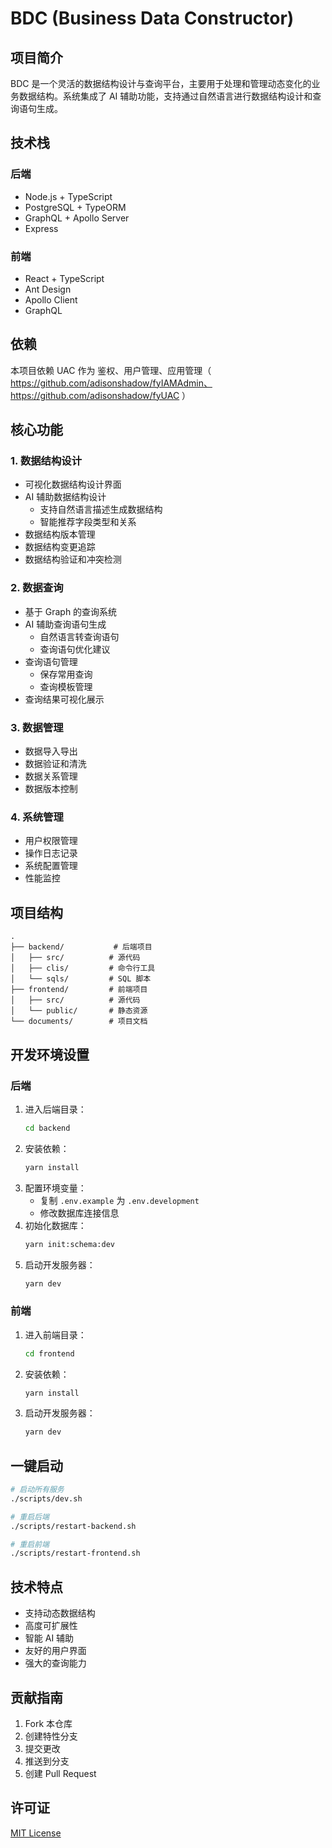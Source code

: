 # BDC (Business Data Constructor)

## 项目简介
BDC 是一个灵活的数据结构设计与查询平台，主要用于处理和管理动态变化的业务数据结构。系统集成了 AI 辅助功能，支持通过自然语言进行数据结构设计和查询语句生成。

## 技术栈
### 后端
- Node.js + TypeScript
- PostgreSQL + TypeORM
- GraphQL + Apollo Server
- Express

### 前端
- React + TypeScript
- Ant Design
- Apollo Client
- GraphQL

## 依赖
本项目依赖 UAC 作为 鉴权、用户管理、应用管理（ https://github.com/adisonshadow/fyIAMAdmin、 https://github.com/adisonshadow/fyUAC ）

## 核心功能
### 1. 数据结构设计
- 可视化数据结构设计界面
- AI 辅助数据结构设计
  - 支持自然语言描述生成数据结构
  - 智能推荐字段类型和关系
- 数据结构版本管理
- 数据结构变更追踪
- 数据结构验证和冲突检测

### 2. 数据查询
- 基于 Graph 的查询系统
- AI 辅助查询语句生成
  - 自然语言转查询语句
  - 查询语句优化建议
- 查询语句管理
  - 保存常用查询
  - 查询模板管理
- 查询结果可视化展示

### 3. 数据管理
- 数据导入导出
- 数据验证和清洗
- 数据关系管理
- 数据版本控制

### 4. 系统管理
- 用户权限管理
- 操作日志记录
- 系统配置管理
- 性能监控

## 项目结构
```
.
├── backend/           # 后端项目
│   ├── src/          # 源代码
│   ├── clis/         # 命令行工具
│   └── sqls/         # SQL 脚本
├── frontend/         # 前端项目
│   ├── src/          # 源代码
│   └── public/       # 静态资源
└── documents/        # 项目文档
```

## 开发环境设置

### 后端
1. 进入后端目录：
   ```bash
   cd backend
   ```
2. 安装依赖：
   ```bash
   yarn install
   ```
3. 配置环境变量：
   - 复制 `.env.example` 为 `.env.development`
   - 修改数据库连接信息
4. 初始化数据库：
   ```bash
   yarn init:schema:dev
   ```
5. 启动开发服务器：
   ```bash
   yarn dev
   ```

### 前端
1. 进入前端目录：
   ```bash
   cd frontend
   ```
2. 安装依赖：
   ```bash
   yarn install
   ```
3. 启动开发服务器：
   ```bash
   yarn dev
   ```

## 一键启动
```bash
# 启动所有服务
./scripts/dev.sh

# 重启后端
./scripts/restart-backend.sh

# 重启前端
./scripts/restart-frontend.sh
```

## 技术特点
- 支持动态数据结构
- 高度可扩展性
- 智能 AI 辅助
- 友好的用户界面
- 强大的查询能力

## 贡献指南
1. Fork 本仓库
2. 创建特性分支
3. 提交更改
4. 推送到分支
5. 创建 Pull Request

## 许可证
[MIT License](LICENSE) 